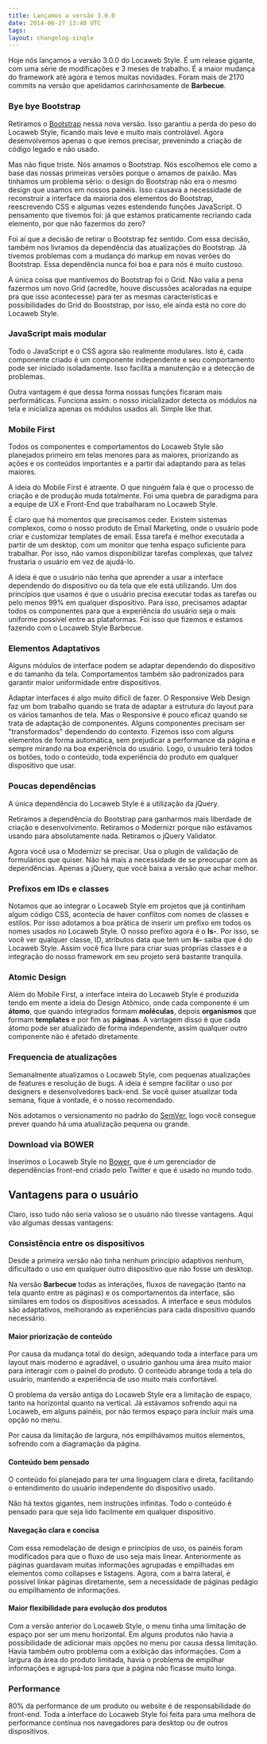 ```yaml
---
title: Lançamos a versão 3.0.0
date: 2014-06-27 13:40 UTC
tags:
layout: changelog-single
---
```

<p>Hoje nós lançamos a versão 3.0.0 do Locaweb Style. É um release gigante, com uma série de modificações e 3 meses de trabalho. É a maior mudança do framework até agora e temos muitas novidades. Foram mais de 2170 commits na versão que apelidamos carinhosamente de <strong>Barbecue</strong>.</p>
<h3 class="doc-title-3">Bye bye Bootstrap</h3>
<p>Retiramos o <a href="http://getbootstrap.com">Bootstrap</a> nessa nova versão. Isso garantiu a perda do peso do Locaweb Style, ficando mais leve e muito mais controlável. Agora desenvolvemos apenas o que iremos precisar, prevenindo a criação de código legado e não usado.</p>
<p>Mas não fique triste. Nós amamos o Bootstrap. Nós escolhemos ele como a base das nossas primeiras versões porque o amamos de paixão. Mas tínhamos um problema sério: o design do Bootstrap não era o mesmo design que usamos em nossos painéis. Isso causava a necessidade de reconstruir a interface da maioria dos elementos do Bootstrap, reescrevendo CSS e algumas vezes estendendo funções JavaScript. O pensamento que tivemos foi: já que estamos praticamente recriando cada elemento, por que não fazermos do zero?</p>
<p>Foi aí que a decisão de retirar o Bootstrap fez sentido. Com essa decisão, também nos livramos da dependência das atualizações do Bootstrap. Já tivemos problemas com a mudança do markup em novas verões do Bootstrap. Essa dependência nunca foi boa e para nós é muito custoso.</p>
<p>A única coisa que mantivemos do Bootstrap foi o Grid. Não valia a pena fazermos um novo Grid (acredite, houve discussões acaloradas na equipe pra que isso acontecesse) para ter as mesmas características e possibilidades do Grid do Booststrap, por isso, ele ainda está no core do Locaweb Style.</p>
<h3 class="doc-title-3">JavaScript mais modular</h3>
<p>Todo o JavaScript e o CSS agora são realmente modulares. Isto é, cada componente criado é um componente independente e seu comportamento pode ser iniciado isoladamente. Isso facilita a manutenção e a detecção de problemas.</p>
<p>Outra vantagem é que dessa forma nossas funções ficaram mais performáticas. Funciona assim: o nosso inicializador detecta os módulos na tela e inicializa apenas os módulos usados ali. Simple like that.</p>
<h3 class="doc-title-3">Mobile First</h3>
<p>Todos os componentes e comportamentos do Locaweb Style são planejados primeiro em telas menores para as maiores, priorizando as ações e os conteúdos importantes e a partir daí adaptando para as telas maiores.</p>
<p>A ideia do Mobile First é atraente. O que ninguém fala é que o processo de criação e de produção muda totalmente. Foi uma quebra de paradigma para a equipe de UX e Front-End que trabalharam no Locaweb Style.</p>
<p>É claro que há momentos que precisamos ceder. Existem sistemas complexos, como o nosso produto de Email Marketing, onde o usuário pode criar e customizar templates de email. Essa tarefa é melhor executada a partir de um desktop, com um monitor que tenha espaço suficiente para trabalhar. Por isso, não vamos disponibilizar tarefas complexas, que talvez frustaria o usuário em vez de ajudá-lo.</p>
<p>A ideia é que o usuário não tenha que aprender a usar a interface dependendo do dispositivo ou da tela que ele está utilizando. Um dos princípios que usamos é que o usuário precisa executar todas as tarefas ou pelo menos 99% em qualquer dispositivo. Para isso, precisamos adaptar todos os componentes para que a experiência do usuário seja o mais uniforme possível entre as plataformas. Foi isso que fizemos e estamos fazendo com o Locaweb Style Barbecue.</p>
<h3 class="doc-title-3">Elementos Adaptativos</h3>
<p>Alguns módulos de interface podem se adaptar dependendo do dispositivo e do tamanho da tela. Comportamentos também são padronizados para garantir maior uniformidade entre dispositivos.</p>
<p>Adaptar interfaces é algo muito difícil de fazer. O Responsive Web Design faz um bom trabalho quando se trata de adaptar a estrutura do layout para os vários tamanhos de tela. Mas o Responsive é pouco eficaz quando se trata de adaptação de componentes. Alguns componentes precisam ser "transformados" dependendo do contexto. Fizemos isso com alguns elementos de forma automática, sem prejudicar a performance da página e sempre mirando na boa experiência do usuário. Logo, o usuário terá todos os botões, todo o conteúdo, toda experiência do produto em qualquer dispositivo que usar.</p>
<h3 class="doc-title-3">Poucas dependências</h3>
<p>A única dependência do Locaweb Style é a utilização da jQuery.</p>
<p>Retiramos a dependência do Bootstrap para ganharmos mais liberdade de criação e desenvolvimento. Retiramos o Modernizr porque não estávamos usando para absolutamente nada. Retiramos o jQuery Validator.</p>
<p>Agora você usa o Modernizr se precisar. Usa o plugin de validação de formulários que quiser. Não há mais a necessidade de se preocupar com as dependências. Apenas a jQuery, que você baixa a versão que achar melhor.</p>
<h3 class="doc-title-3">Prefixos em IDs e classes</h3>
<p>Notamos que ao integrar o Locaweb Style em projetos que já continham algum código CSS, acontecia de haver conflitos com nomes de classes e estilos. Por isso adotamos a boa prática de inserir um prefixo em todos os nomes usados no Locaweb Style. O nosso prefixo agora é o <strong>ls-</strong>. Por isso, se você ver qualquer classe, ID, atributos data que tem um <strong>ls-</strong> saiba que é do Locaweb Style. Assim você fica livre para criar suas próprias classes e a integração do nosso framework em seu projeto será bastante tranquila.</p>
<h3 class="doc-title-3">Atomic Design</h3>
<p>Além do Mobile First, a interface inteira do Locaweb Style é produzida tendo em mente a ideia do Design Atômico, onde cada componente é um <strong>átomo</strong>, que quando integrados formam <strong>moléculas</strong>, depois <strong>organismos</strong> que formam <strong>templates</strong> e por fim as <strong>páginas</strong>. A vantagem disso é que cada átomo pode ser atualizado de forma independente, assim qualquer outro componente não é afetado diretamente.</p>
<h3 class="doc-title-3">Frequencia de atualizações</h3>
<p>Semanalmente atualizamos o Locaweb Style, com pequenas atualizações de features e resolução de bugs. A ideia é sempre facilitar o uso por designers e desenvolvedores back-end. Se você quiser atualizar toda semana, fique à vontade, é o nosso recomendado.</p>
<p>Nós adotamos o versionamento no padrão do <a href="http://semver.org">SemVer</a>, logo você consegue prever quando há uma atualização pequena ou grande.</p>
<h3 class="doc-title-3">Download via BOWER</h3>
<p>Inserimos o Locaweb Style no <a href="http://bower.io">Bower</a>, que é um gerenciador de dependências front-end criado pelo Twitter e que é usado no mundo todo.</p>
<h2 class="doc-title-2">Vantagens para o usuário</h2>
<p>Claro, isso tudo não seria valioso se o usuário não tivesse vantagens. Aqui vão algumas dessas vantagens:</p>
<h3 class="doc-title-3">Consistência entre os dispositivos</h3>
<p>Desde a primeira versão não tinha nenhum princípio adaptivos nenhum, dificultado o uso em qualquer outro dispositivo que não fosse um desktop.</p>
<p>Na versão <strong>Barbecue</strong> todas as interações, fluxos de navegação (tanto na tela quanto entre as páginas) e os comportamentos da interface, são similares em todos os dispositivos acessados. A interface e seus módulos são adaptativos, melhorando as experiências para cada dispositivo quando necessário.</p>
<h4>Maior priorização de conteúdo</h4>
<p>Por causa da mudança total do design, adequando toda a interface para um layout mais moderno e agradável, o usuário ganhou uma área muito maior para interagir com o painel do produto. O conteúdo abrange toda a tela do usuário, mantendo a experiência de uso muito mais confortável.</p>
<p>O problema da versão antiga do Locaweb Style era a limitação de espaço, tanto na horizontal quanto na vertical. Já estávamos sofrendo aqui na Locaweb, em alguns painéis, por não termos espaço para incluir mais uma opção no menu.</p>
<p>Por causa da limitação de largura, nós empilhávamos muitos elementos, sofrendo com a diagramação da página.</p>
<h4>Conteúdo bem pensado</h4>
<p>O conteúdo foi planejado para ter uma linguagem clara e direta, facilitando o entendimento do usuário independente do dispositivo usado.</p>
<p>Não há textos gigantes, nem instruções infinitas. Todo o conteúdo é pensado para que seja lido facilmente em qualquer dispositivo.</p>
<h4>Navegação clara e concisa</h4>
<p>Com essa remodelação de design e princípios de uso, os painéis foram modificados para que o fluxo de uso seja mais linear. Anteriormente as páginas guardavam muitas informações agrupadas e empilhadas em elementos como collapses e listagens. Agora, com a barra lateral, é possível linkar páginas diretamente, sem a necessidade de páginas pedágio ou empilhamento de informações.</p>
<h4>Maior flexibilidade para evolução dos produtos</h4>
<p>Com a versão anterior do Locaweb Style, o menu tinha uma limitação de espaço por ser um menu horizontal. Em alguns produtos não havia a possibilidade de adicionar mais opções no menu por causa dessa limitação. Havia também outro problema com a exibição das informações. Com a largura da área do produto limitada, havia o problema de empilhar informações e agrupá-los para que a página não ficasse muito longa.</p>
<h3 class="doc-title-3">Performance</h3>
<p>80% da performance de um produto ou website é de responsabilidade do front-end. Toda a interface do Locaweb Style foi feita para uma melhora de performance contínua nos navegadores para desktop ou de outros dispositivos.</p>

